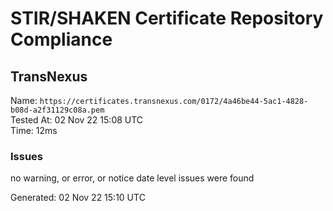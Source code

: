 # STIR/SHAKEN Certificate Repository Compliance

## TransNexus

Name: `https://certificates.transnexus.com/0172/4a46be44-5ac1-4828-b08d-a2f31129c08a.pem`\
Tested At: 02 Nov 22 15:08 UTC\
Time: 12ms

### Issues

no warning, or error, or notice date level issues were found

Generated: 02 Nov 22 15:10 UTC